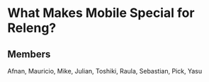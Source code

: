 # What Makes Mobile Special for Releng?
## Members
Afnan, Mauricio, Mike, Julian, Toshiki, Raula, Sebastian, Pick, Yasu
